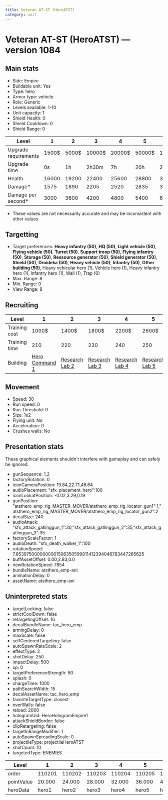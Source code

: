 ```yaml
---
title: Veteran AT-ST (HeroATST)
category: unit
---
```


# Veteran AT-ST (HeroATST) — version 1084

## Main stats

  * Side: Empire
  * Buildable unit: Yes
  * Type: hero
  * Armor type: vehicle
  * Role: Generic
  * Levels available: 1-10
  * Unit capacity: 1
  * Shield Health: 0
  * Shield Cooldown: 0
  * Shield Range: 0

|Level               |1    |2    |3     |4     |5     |6      |7      |8      |9       |10      |
|--------------------|-----|-----|------|------|------|-------|-------|-------|--------|--------|
|Upgrade requirements|1500$|5000$|10000$|20000$|50000$|135000$|225000$|450000$|1500000$|2500000$|
|Upgrade time        |0s   |1h   |2h30m |7h    |20h   |2d12h  |4d     |6d     |1w1d    |1w5d    |
|Health              |16000|19200|22400 |25600 |28800 |32000  |35200  |38400  |41600   |48000   |
|Damage*             |1575 |1890 |2205  |2520  |2835  |3150   |3465   |3780   |4095    |4725    |
|Damage per second*  |3000 |3600 |4200  |4800  |5400  |6000   |6600   |7200   |7800    |9000    |

* These values are not necessarily accurate and may be inconsistent with other values

## Targetting

  * Target preferences: **Heavy infantry (50)**, **HQ (50)**, **Light vehicle (50)**, **Flying vehicle (50)**, **Turret (50)**, **Support troop (50)**, **Flying infantry (50)**, **Storage (50)**, **Ressource generator (50)**, **Shield generator (50)**, **Shield (50)**, **Droideka (50)**, **Heavy vehicle (50)**, **Infantry (50)**, **Other building (50)**, Heavy vehicular hero (1), Vehicle hero (1), Heavy infantry hero (1), Infantry hero (1), Wall (1), Trap (0)
  * Max. Range: 8
  * Min. Range: 0
  * View Range: 8

## Recruiting

|Level        |1                                           |2                                      |3                                      |4                                      |5                                      |6                                      |7                                      |8                                      |9                                      |10                                      |
|-------------|--------------------------------------------|---------------------------------------|---------------------------------------|---------------------------------------|---------------------------------------|---------------------------------------|---------------------------------------|---------------------------------------|---------------------------------------|----------------------------------------|
|Training cost|1000$                                       |1400$                                  |1800$                                  |2200$                                  |2600$                                  |3000$                                  |3400$                                  |4000$                                  |4200$                                  |4600$                                   |
|Training time|210                                         |220                                    |230                                    |240                                    |250                                    |260                                    |270                                    |280                                    |290                                    |300                                     |
|Building     |[Hero Command 1](empireTacticalCommand.html)|[Research Lab 2](empireOffenseLab.html)|[Research Lab 3](empireOffenseLab.html)|[Research Lab 4](empireOffenseLab.html)|[Research Lab 5](empireOffenseLab.html)|[Research Lab 6](empireOffenseLab.html)|[Research Lab 7](empireOffenseLab.html)|[Research Lab 8](empireOffenseLab.html)|[Research Lab 9](empireOffenseLab.html)|[Research Lab 10](empireOffenseLab.html)|

## Movement

  * Speed: 30
  * Run speed: 0
  * Run Threshold: 0
  * Size: 1x2
  * Flying unit: No
  * Acceleration: 0
  * Crushes walls: No

## Presentation stats

These graphical elements shouldn't interfere with gameplay and can safely be ignored.

  * gunSequence: 1,2
  * factoryRotation: 0
  * iconCameraPosition: 19.84,22.71,46.64
  * audioPlacement: "sfx_placement_hero":100
  * iconLookatPosition: -0.02,3.29,0.19
  * gunPosition: "atsthero_emp_rig_MASTER_MOVER/atsthero_emp_rig_locator_gun1":1,"atsthero_emp_rig_MASTER_MOVER/atsthero_emp_rig_locator_gun2":2
  * decalSize: 240
  * audioAttack: "sfx_attack_gatlinggun_1":30,"sfx_attack_gatlinggun_2":35,"sfx_attack_gatlinggun_3":35
  * factoryScaleFactor: 1
  * audioDeath: "sfx_death_walker_1":100
  * rotationSpeed: 7.8539750000000001506350599811412394046783447265625
  * buffAssetOffset: 0.00,2.83,0.0
  * newRotationSpeed: 7854
  * bundleName: atsthero_emp-ani
  * animationDelay: 0
  * assetName: atsthero_emp-ani

## Uninterpreted stats

  * targetLocking: false
  * strictCoolDown: false
  * retargetingOffset: 16
  * decalBundleName: tac_hero_emp
  * armingDelay: 0
  * maxScale: false
  * selfCenteredTargeting: false
  * autoSpawnRateScale: 2
  * effectType: 2
  * shotDelay: 250
  * impactDelay: 500
  * xp: 0
  * targetPreferenceStrength: 90
  * splash: 0
  * chargeTime: 1000
  * pathSearchWidth: 15
  * decalAssetName: tac_hero_emp
  * favoriteTargetType: closest
  * overWalls: false
  * reload: 2000
  * hologramUid: HeroHologramEmpire1
  * attackShieldBorder: false
  * clipRetargeting: false
  * targetInRangeModifier: 1
  * autoSpawnSpreadingScale: 0
  * projectileType: projectileHeroATST
  * shotCount: 10
  * targetedType: ENEMIES

|Level     |1     |2     |3     |4     |5     |6     |7     |8     |9     |10    |
|----------|------|------|------|------|------|------|------|------|------|------|
|order     |110201|110202|110203|110204|110205|110206|110207|110208|110209|110210|
|pointValue|20.000|24.000|28.000|32.000|36.000|40.000|44.000|48.000|52.000|60.000|
|heroData  |hero1 |hero2 |hero3 |hero4 |hero5 |hero6 |hero7 |hero8 |hero9 |hero10|

